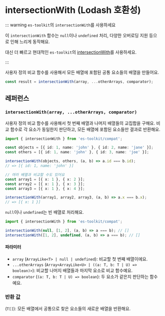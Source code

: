 # intersectionWith (Lodash 호환성)

::: warning `es-toolkit`의 `intersectionWith`를 사용하세요

이 `intersectionWith` 함수는 `null`이나 `undefined` 처리, 다양한 오버로딩 지원 등으로 인해 느리게 동작해요.

대신 더 빠르고 현대적인 `es-toolkit`의 [intersectionWith](../../array/intersectionWith.md)를 사용하세요.

:::

사용자 정의 비교 함수를 사용해서 모든 배열에 포함된 공통 요소들의 배열을 만들어요.

```typescript
const result = intersectionWith(array, ...otherArrays, comparator);
```

## 레퍼런스

### `intersectionWith(array, ...otherArrays, comparator)`

사용자 정의 비교 함수를 사용해서 첫 번째 배열과 나머지 배열들의 교집합을 구해요. 비교 함수로 각 요소가 동일한지 판단하고, 모든 배열에 포함된 요소들만 결과로 반환해요.

```typescript
import { intersectionWith } from 'es-toolkit/compat';

const objects = [{ id: 1, name: 'john' }, { id: 2, name: 'jane' }];
const others = [{ id: 1, name: 'john' }, { id: 3, name: 'joe' }];

intersectionWith(objects, others, (a, b) => a.id === b.id);
// => [{ id: 1, name: 'john' }]

// 여러 배열과 비교할 수도 있어요
const array1 = [{ x: 1 }, { x: 2 }];
const array2 = [{ x: 1 }, { x: 3 }];
const array3 = [{ x: 1 }, { x: 4 }];

intersectionWith(array1, array2, array3, (a, b) => a.x === b.x);
// => [{ x: 1 }]
```

`null`이나 `undefined`는 빈 배열로 처리해요.

```typescript
import { intersectionWith } from 'es-toolkit/compat';

intersectionWith(null, [1, 2], (a, b) => a === b); // []
intersectionWith([1, 2], undefined, (a, b) => a === b); // []
```

#### 파라미터

- `array` (`ArrayLike<T> | null | undefined`): 비교할 첫 번째 배열이에요.
- `...otherArrays` (`Array<ArrayLike<U> | ((a: T, b: T | U) => boolean)>`): 비교할 나머지 배열들과 마지막 요소로 비교 함수예요.
- `comparator` (`(a: T, b: T | U) => boolean`): 두 요소가 같은지 판단하는 함수예요.

### 반환 값

(`T[]`): 모든 배열에서 공통으로 찾은 요소들의 새로운 배열을 반환해요.
